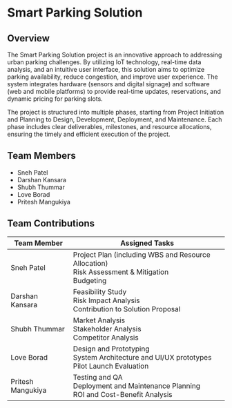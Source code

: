 # Smart Parking Solution

## Overview
The Smart Parking Solution project is an innovative approach to addressing urban parking challenges. By utilizing IoT technology, real-time data analysis, and an intuitive user interface, this solution aims to optimize parking availability, reduce congestion, and improve user experience. The system integrates hardware (sensors and digital signage) and software (web and mobile platforms) to provide real-time updates, reservations, and dynamic pricing for parking slots.

The project is structured into multiple phases, starting from Project Initiation and Planning to Design, Development, Deployment, and Maintenance. Each phase includes clear deliverables, milestones, and resource allocations, ensuring the timely and efficient execution of the project.

## Team Members
- Sneh Patel
- Darshan Kansara
- Shubh Thummar
- Love Borad
- Pritesh Mangukiya


## Team Contributions

| **Team Member**    | **Assigned Tasks** |
| -------- | ------- |
| Sneh Patel  | Project Plan (including WBS and Resource Allocation)<br>Risk Assessment & Mitigation<br>Budgeting    |
| Darshan Kansara | Feasibility Study<br>Risk Impact Analysis<br>Contribution to Solution Proposal     |
| Shubh Thummar    | Market Analysis<br>Stakeholder Analysis<br> Competitor Analysis   |
| Love Borad    | Design and Prototyping<br> System Architecture and UI/UX prototypes<br>Pilot Launch Evaluation   |
| Pritesh Mangukiya    | Testing and QA<br>Deployment and Maintenance Planning<br>ROI and Cost-Benefit Analysis    |

